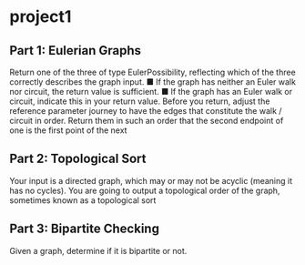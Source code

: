 # project1

## Part 1: Eulerian Graphs
Return one of the three of type EulerPossibility, reflecting which of the three correctly
describes the graph input.
■ If the graph has neither an Euler walk nor circuit, the return value is sufficient.
■ If the graph has an Euler walk or circuit, indicate this in your return value. Before
you return, adjust the reference parameter journey to have the edges that
constitute the walk / circuit in order. Return them in such an order that the
second endpoint of one is the first point of the next

## Part 2: Topological Sort
Your input is a directed graph, which may or may not be acyclic (meaning it has no cycles). You are going
to output a topological order of the graph, sometimes known as a topological sort

## Part 3: Bipartite Checking
Given a graph, determine if it is bipartite or not.
